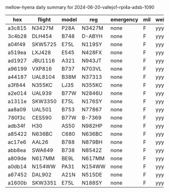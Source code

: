 mellow-hyena daily summary for 2024-06-20-vallejo1-rpi4a-adsb-1090

|hex|flight|model|reg|emergency|mil|weirdo|
|--|--|--|--|--|--|--|
|a3c815|N3427M|P28A|N3427M|none|F|yyy|
|3c4b28|DLH454|B748|D-ABYH|none|F|yyy|
|a04f49|SKW5725|E75L|N119SY|none|F|yyy|
|a519ea|LXJ428|E545|N428FX|none|F|yyy|
|ad1927|JBU1116|A321|N943JT|none|F|yyy|
|a96199|VXP816|B737|N703VL|none|F|yyy|
|a44187|UAL8104|B38M|N37313|none|F|yyy|
|a3f844|N355KC|LJ35|N355KC|none|F|yyy|
|a2e014|UAL939|B77W|N2846U|none|F|yyy|
|a1311e|SKW3350|E75L|N176SY|none|F|yyy|
|aa8a09|UAL501|B753|N77867|none|F|yyy|
|780f3c|CES590|B77W|B-7369|none|F|yyy|
|adb34f|H30|AS50|N982HP|none|F|yyy|
|a85422|N636BC|C680|N636BC|none|F|yyy|
|ac17e6|AAL26|B788|N879BH|none|F|yyy|
|abb8ea|SWA649|B738|N8542Z|none|F|yyy|
|a809de|N617MM|BE9L|N617MM|none|F|yyy|
|a0db14|N154WW|PA31|N154WW|none|F|yyy|
|a67452|DAL902|A21N|N515DE|none|F|yyy|
|a1600b|SKW3351|E75L|N188SY|none|F|yyy|
